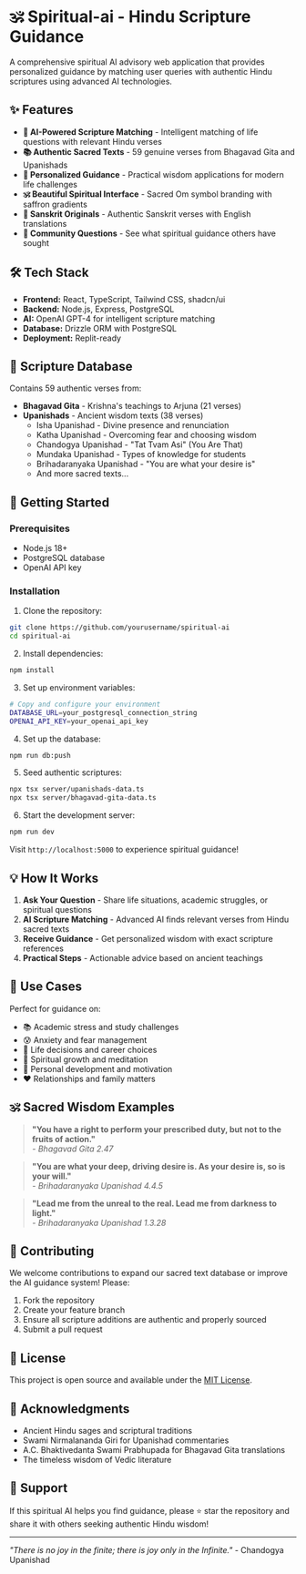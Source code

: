 # 🕉️ Spiritual-ai - Hindu Scripture Guidance

A comprehensive spiritual AI advisory web application that provides personalized guidance by matching user queries with authentic Hindu scriptures using advanced AI technologies.

## ✨ Features

- **🤖 AI-Powered Scripture Matching** - Intelligent matching of life questions with relevant Hindu verses
- **📚 Authentic Sacred Texts** - 59 genuine verses from Bhagavad Gita and Upanishads
- **🎯 Personalized Guidance** - Practical wisdom applications for modern life challenges
- **🕉️ Beautiful Spiritual Interface** - Sacred Om symbol branding with saffron gradients
- **📖 Sanskrit Originals** - Authentic Sanskrit verses with English translations
- **👥 Community Questions** - See what spiritual guidance others have sought

## 🛠️ Tech Stack

- **Frontend:** React, TypeScript, Tailwind CSS, shadcn/ui
- **Backend:** Node.js, Express, PostgreSQL
- **AI:** OpenAI GPT-4 for intelligent scripture matching
- **Database:** Drizzle ORM with PostgreSQL
- **Deployment:** Replit-ready

## 📖 Scripture Database

Contains 59 authentic verses from:
- **Bhagavad Gita** - Krishna's teachings to Arjuna (21 verses)
- **Upanishads** - Ancient wisdom texts (38 verses)
  - Isha Upanishad - Divine presence and renunciation
  - Katha Upanishad - Overcoming fear and choosing wisdom
  - Chandogya Upanishad - "Tat Tvam Asi" (You Are That)
  - Mundaka Upanishad - Types of knowledge for students
  - Brihadaranyaka Upanishad - "You are what your desire is"
  - And more sacred texts...

## 🚀 Getting Started

### Prerequisites
- Node.js 18+
- PostgreSQL database
- OpenAI API key

### Installation

1. Clone the repository:
```bash
git clone https://github.com/yourusername/spiritual-ai
cd spiritual-ai
```

2. Install dependencies:
```bash
npm install
```

3. Set up environment variables:
```bash
# Copy and configure your environment
DATABASE_URL=your_postgresql_connection_string
OPENAI_API_KEY=your_openai_api_key
```

4. Set up the database:
```bash
npm run db:push
```

5. Seed authentic scriptures:
```bash
npx tsx server/upanishads-data.ts
npx tsx server/bhagavad-gita-data.ts
```

6. Start the development server:
```bash
npm run dev
```

Visit `http://localhost:5000` to experience spiritual guidance!

## 💡 How It Works

1. **Ask Your Question** - Share life situations, academic struggles, or spiritual questions
2. **AI Scripture Matching** - Advanced AI finds relevant verses from Hindu sacred texts
3. **Receive Guidance** - Get personalized wisdom with exact scripture references
4. **Practical Steps** - Actionable advice based on ancient teachings

## 🎯 Use Cases

Perfect for guidance on:
- 📚 Academic stress and study challenges
- 😰 Anxiety and fear management
- 🎯 Life decisions and career choices
- 🧘 Spiritual growth and meditation
- 💪 Personal development and motivation
- ❤️ Relationships and family matters

## 🕉️ Sacred Wisdom Examples

> **"You have a right to perform your prescribed duty, but not to the fruits of action."**  
> *- Bhagavad Gita 2.47*

> **"You are what your deep, driving desire is. As your desire is, so is your will."**  
> *- Brihadaranyaka Upanishad 4.4.5*

> **"Lead me from the unreal to the real. Lead me from darkness to light."**  
> *- Brihadaranyaka Upanishad 1.3.28*

## 🤝 Contributing

We welcome contributions to expand our sacred text database or improve the AI guidance system! Please:

1. Fork the repository
2. Create your feature branch
3. Ensure all scripture additions are authentic and properly sourced
4. Submit a pull request

## 📄 License

This project is open source and available under the [MIT License](LICENSE).

## 🙏 Acknowledgments

- Ancient Hindu sages and scriptural traditions
- Swami Nirmalananda Giri for Upanishad commentaries
- A.C. Bhaktivedanta Swami Prabhupada for Bhagavad Gita translations
- The timeless wisdom of Vedic literature

## 🌟 Support

If this spiritual AI helps you find guidance, please ⭐ star the repository and share it with others seeking authentic Hindu wisdom!

---

*"There is no joy in the finite; there is joy only in the Infinite."* - Chandogya Upanishad
